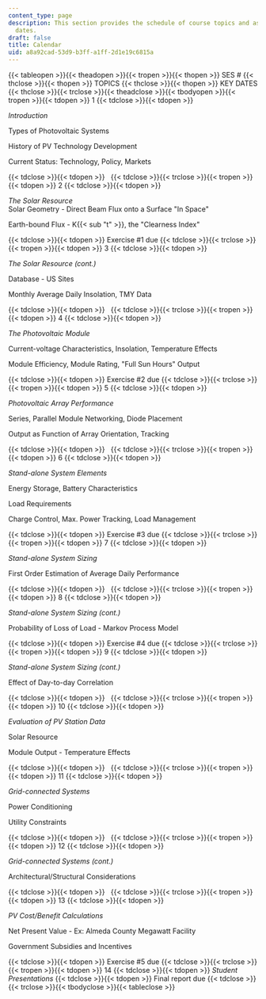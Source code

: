 ```yaml
---
content_type: page
description: This section provides the schedule of course topics and assignment due
  dates.
draft: false
title: Calendar
uid: a8a92cad-53d9-b3ff-a1ff-2d1e19c6815a
---
```

{{< tableopen >}}{{< theadopen >}}{{< tropen >}}{{< thopen >}}
SES #
{{< thclose >}}{{< thopen >}}
TOPICS
{{< thclose >}}{{< thopen >}}
KEY DATES
{{< thclose >}}{{< trclose >}}{{< theadclose >}}{{< tbodyopen >}}{{< tropen >}}{{< tdopen >}}
1
{{< tdclose >}}{{< tdopen >}}

_Introduction_

Types of Photovoltaic Systems

History of PV Technology Development

Current Status: Technology, Policy, Markets

{{< tdclose >}}{{< tdopen >}}
 
{{< tdclose >}}{{< trclose >}}{{< tropen >}}{{< tdopen >}}
2
{{< tdclose >}}{{< tdopen >}}

_The Solar Resource_   
Solar Geometry - Direct Beam Flux onto a Surface "In Space"

Earth-bound Flux - K{{< sub "t" >}}, the "Clearness Index"

{{< tdclose >}}{{< tdopen >}}
Exercise #1 due
{{< tdclose >}}{{< trclose >}}{{< tropen >}}{{< tdopen >}}
3
{{< tdclose >}}{{< tdopen >}}

_The Solar Resource (cont.)_

Database - US Sites

Monthly Average Daily Insolation, TMY Data

{{< tdclose >}}{{< tdopen >}}
 
{{< tdclose >}}{{< trclose >}}{{< tropen >}}{{< tdopen >}}
4
{{< tdclose >}}{{< tdopen >}}

_The Photovoltaic Module_

Current-voltage Characteristics, Insolation, Temperature Effects

Module Efficiency, Module Rating, "Full Sun Hours" Output

{{< tdclose >}}{{< tdopen >}}
Exercise #2 due
{{< tdclose >}}{{< trclose >}}{{< tropen >}}{{< tdopen >}}
5
{{< tdclose >}}{{< tdopen >}}

_Photovoltaic Array Performance_

Series, Parallel Module Networking, Diode Placement

Output as Function of Array Orientation, Tracking

{{< tdclose >}}{{< tdopen >}}
 
{{< tdclose >}}{{< trclose >}}{{< tropen >}}{{< tdopen >}}
6
{{< tdclose >}}{{< tdopen >}}

_Stand-alone System Elements_

Energy Storage, Battery Characteristics

Load Requirements

Charge Control, Max. Power Tracking, Load Management

{{< tdclose >}}{{< tdopen >}}
Exercise #3 due
{{< tdclose >}}{{< trclose >}}{{< tropen >}}{{< tdopen >}}
7
{{< tdclose >}}{{< tdopen >}}

_Stand-alone System Sizing_

First Order Estimation of Average Daily Performance

{{< tdclose >}}{{< tdopen >}}
 
{{< tdclose >}}{{< trclose >}}{{< tropen >}}{{< tdopen >}}
8
{{< tdclose >}}{{< tdopen >}}

_Stand-alone System Sizing (cont.)_

Probability of Loss of Load - Markov Process Model

{{< tdclose >}}{{< tdopen >}}
Exercise #4 due
{{< tdclose >}}{{< trclose >}}{{< tropen >}}{{< tdopen >}}
9
{{< tdclose >}}{{< tdopen >}}

_Stand-alone System Sizing (cont.)_

Effect of Day-to-day Correlation

{{< tdclose >}}{{< tdopen >}}
 
{{< tdclose >}}{{< trclose >}}{{< tropen >}}{{< tdopen >}}
10
{{< tdclose >}}{{< tdopen >}}

_Evaluation of PV Station Data_

Solar Resource

Module Output - Temperature Effects

{{< tdclose >}}{{< tdopen >}}
 
{{< tdclose >}}{{< trclose >}}{{< tropen >}}{{< tdopen >}}
11
{{< tdclose >}}{{< tdopen >}}

_Grid-connected Systems_

Power Conditioning

Utility Constraints

{{< tdclose >}}{{< tdopen >}}
 
{{< tdclose >}}{{< trclose >}}{{< tropen >}}{{< tdopen >}}
12
{{< tdclose >}}{{< tdopen >}}

_Grid-connected Systems (cont.)_

Architectural/Structural Considerations

{{< tdclose >}}{{< tdopen >}}
 
{{< tdclose >}}{{< trclose >}}{{< tropen >}}{{< tdopen >}}
13
{{< tdclose >}}{{< tdopen >}}

_PV Cost/Benefit Calculations_

Net Present Value - Ex: Almeda County Megawatt Facility

Government Subsidies and Incentives

{{< tdclose >}}{{< tdopen >}}
Exercise #5 due
{{< tdclose >}}{{< trclose >}}{{< tropen >}}{{< tdopen >}}
14
{{< tdclose >}}{{< tdopen >}}
_Student Presentations_
{{< tdclose >}}{{< tdopen >}}
Final report due
{{< tdclose >}}{{< trclose >}}{{< tbodyclose >}}{{< tableclose >}}